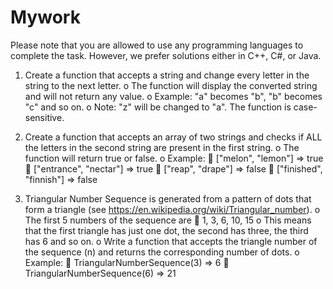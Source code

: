 # Mywork
Please note that you are allowed to use any programming languages to complete the task. However, we prefer solutions either in C++, C#, or Java.

1.	Create a function that accepts a string and change every letter in the string to the next letter.
o	The function will display the converted string and will not return any value.
o	Example: "a" becomes "b", "b" becomes "c" and so on.
o	Note: "z" will be changed to "a". The function is case-sensitive.

2.	Create a function that accepts an array of two strings and checks if ALL the letters in the second string are present in the first string.
o	The function will return true or false.
o	Example: 
	["melon", "lemon"] => true
	["entrance", "nectar"] => true
	["reap", "drape"] => false
	["finished", "finnish"] => false

3.	Triangular Number Sequence is generated from a pattern of dots that form a triangle (see https://en.wikipedia.org/wiki/Triangular_number). 
o	The first 5 numbers of the sequence are 
	1, 3, 6, 10, 15
o	This means that the first triangle has just one dot, the second has three, the third has 6 and so on.
o	Write a function that accepts the triangle number of the sequence (n) and returns the corresponding number of dots.
o	Example: 
	TriangularNumberSequence(3) => 6
	TriangularNumberSequence(6) => 21
